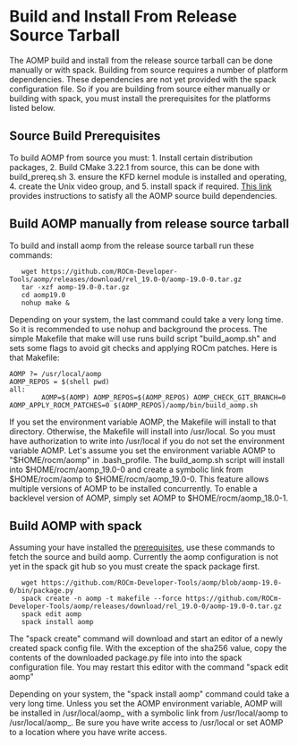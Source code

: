 # Build and Install From Release Source Tarball

The AOMP build and install from the release source tarball can be done manually or with spack.
Building from source requires a number of platform dependencies.
These dependencies are not yet provided with the spack configuration file.
So if you are building from source either manually or building with spack, you must install the prerequisites for the platforms listed below.

## Source Build Prerequisites

To build AOMP from source you must: 1. Install certain distribution packages, 2. Build CMake 3.22.1 from source, this can be done with build_prereq.sh 3. ensure the KFD kernel module is installed and operating, 4. create the Unix video group, and 5. install spack if required. [This link](SOURCEINSTALL_PREREQUISITE.md) provides instructions to satisfy all the AOMP source build dependencies.

## Build AOMP manually from release source tarball

To build and install aomp from the release source tarball run these commands:

```
   wget https://github.com/ROCm-Developer-Tools/aomp/releases/download/rel_19.0-0/aomp-19.0-0.tar.gz
   tar -xzf aomp-19.0-0.tar.gz
   cd aomp19.0
   nohup make &
```
Depending on your system, the last command could take a very long time.  So it is recommended to use nohup and background the process.  The simple Makefile that make will use runs build script "build_aomp.sh" and sets some flags to avoid git checks and applying ROCm patches. Here is that Makefile:
```
AOMP ?= /usr/local/aomp
AOMP_REPOS = $(shell pwd)
all:
        AOMP=$(AOMP) AOMP_REPOS=$(AOMP_REPOS) AOMP_CHECK_GIT_BRANCH=0 AOMP_APPLY_ROCM_PATCHES=0 $(AOMP_REPOS)/aomp/bin/build_aomp.sh
```
If you set the environment variable AOMP, the Makefile will install to that directory.
Otherwise, the Makefile will install into /usr/local.
So you must have authorization to write into /usr/local if you do not set the environment variable AOMP.
Let's assume you set the environment variable AOMP to "$HOME/rocm/aomp" in .bash_profile.
The build_aomp.sh script will install into $HOME/rocm/aomp_19.0-0 and create a symbolic link from $HOME/rocm/aomp to $HOME/rocm/aomp_19.0-0.
This feature allows multiple versions of AOMP to be installed concurrently.
To enable a backlevel version of AOMP, simply set AOMP to $HOME/rocm/aomp_18.0-1.

## Build AOMP with spack

Assuming your have installed the [prerequisites](SOURCEINSTALL_PREREQUISITE.md), use these commands to fetch the source and build aomp. Currently the aomp configuration is not yet in the spack git hub so you must create the spack package first.

```
   wget https://github.com/ROCm-Developer-Tools/aomp/blob/aomp-19.0-0/bin/package.py
   spack create -n aomp -t makefile --force https://github.com/ROCm-Developer-Tools/aomp/releases/download/rel_19.0-0/aomp-19.0-0.tar.gz
   spack edit aomp
   spack install aomp
```
The "spack create" command will download and start an editor of a newly created spack config file.
With the exception of the sha256 value, copy the contents of the downloaded package.py file into
into the spack configuration file. You may restart this editor with the command "spack edit aomp"

Depending on your system, the "spack install aomp" command could take a very long time.
Unless you set the AOMP environment variable, AOMP will be installed in /usr/local/aomp_<RELEASE> with a symbolic link from /usr/local/aomp to /usr/local/aomp_<RELEASE>.
Be sure you have write access to /usr/local or set AOMP to a location where you have write access.
